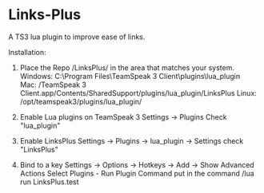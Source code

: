 Links-Plus
==========

A TS3 lua plugin to improve ease of links.

Installation:

1. Place the Repo /LinksPlus/ in the area that matches your system.
    Windows: C:\Program Files\TeamSpeak 3 Client\plugins\lua_plugin\
    Mac: /TeamSpeak 3 Client.app/Contents/SharedSupport/plugins/lua_plugin/LinksPlus
    Linux: /opt/teamspeak3/plugins/lua_plugin/

2. Enable Lua plugins on TeamSpeak 3
	Settings -> Plugins
    Check "lua_plugin"

3. Enable LinksPlus
    Settings -> Plugins -> lua_plugin -> Settings
    check "LinksPlus"

4. Bind to a key
    Settings -> Options -> Hotkeys -> Add -> Show Advanced Actions
    Select Plugins - Run Plugin Command
    put in the command /lua run LinksPlus.test
